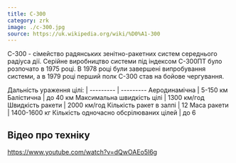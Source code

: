 ```yaml
---
title: C-300
category: zrk
image: ./c-300.jpg
source: https://uk.wikipedia.org/wiki/%D0%A1-300
---
```


С-300 - сімейство радянських зенітно-ракетних систем середнього радіуса дії. Серійне виробництво системи під індексом С-300ПТ було розпочато в 1975 році. В 1978 році були завершені випробування системи, а в 1979 році перший полк С-300 став на бойове чергування.

Дальність ураження цілі: |
--------- | ---------
Аеродинамічна | 5-150 км
Балістична | до 40 км
Максимальна швидкість цілі | 1300 км/год
Швидкість ракети | 2000 км/год
Кількість ракет в залпі | 12
Маса ракети | 1400-1600 кг
Кількість одночасно обсрілюваних цілей | до 6


## Відео про техніку
https://www.youtube.com/watch?v=dQwOAEo5l6g